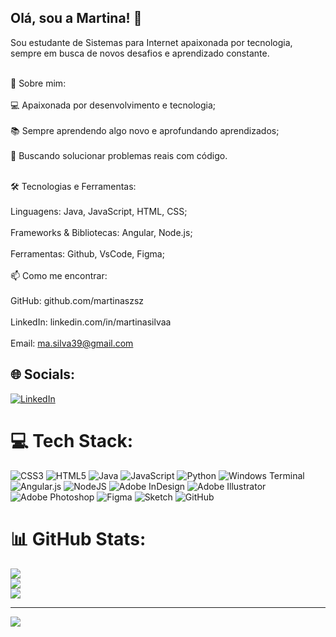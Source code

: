 ## Olá, sou a Martina!  👋
Sou estudante de Sistemas para Internet apaixonada por tecnologia, <br>sempre em busca de novos desafios e aprendizado constante.<br><br>

🚀 Sobre mim:<br><br>💻 Apaixonada por desenvolvimento  e tecnologia;<br><br>📚 Sempre aprendendo algo novo e aprofundando aprendizados;<br><br>
🎯 Buscando solucionar problemas reais com código.<br><br>

🛠️ Tecnologias e Ferramentas:<br><br>Linguagens: Java, JavaScript, HTML, CSS;<br><br>Frameworks & Bibliotecas:  Angular, Node.js;<br><br>Ferramentas: Github, VsCode, Figma;<br><br>
📫 Como me encontrar:<br><br>GitHub: github.com/martinaszsz<br><br>LinkedIn: linkedin.com/in/martinasilvaa<br><br>Email: ma.silva39@gmail.com<br>


## 🌐 Socials:
[![LinkedIn](https://img.shields.io/badge/LinkedIn-%230077B5.svg?logo=linkedin&logoColor=white)](https://linkedin.com/in/martinasilvaa) 

# 💻 Tech Stack:
![CSS3](https://img.shields.io/badge/css3-%231572B6.svg?style=for-the-badge&logo=css3&logoColor=white) ![HTML5](https://img.shields.io/badge/html5-%23E34F26.svg?style=for-the-badge&logo=html5&logoColor=white) ![Java](https://img.shields.io/badge/java-%23ED8B00.svg?style=for-the-badge&logo=openjdk&logoColor=white) ![JavaScript](https://img.shields.io/badge/javascript-%23323330.svg?style=for-the-badge&logo=javascript&logoColor=%23F7DF1E) ![Python](https://img.shields.io/badge/python-3670A0?style=for-the-badge&logo=python&logoColor=ffdd54) ![Windows Terminal](https://img.shields.io/badge/Windows%20Terminal-%234D4D4D.svg?style=for-the-badge&logo=windows-terminal&logoColor=white) ![Angular.js](https://img.shields.io/badge/angular.js-%23E23237.svg?style=for-the-badge&logo=angularjs&logoColor=white) ![NodeJS](https://img.shields.io/badge/node.js-6DA55F?style=for-the-badge&logo=node.js&logoColor=white) ![Adobe InDesign](https://img.shields.io/badge/Adobe%20InDesign-49021F?style=for-the-badge&logo=adobeindesign&logoColor=FF3366) ![Adobe Illustrator](https://img.shields.io/badge/adobe%20illustrator-%23FF9A00.svg?style=for-the-badge&logo=adobe%20illustrator&logoColor=white) ![Adobe Photoshop](https://img.shields.io/badge/adobe%20photoshop-%2331A8FF.svg?style=for-the-badge&logo=adobe%20photoshop&logoColor=white) ![Figma](https://img.shields.io/badge/figma-%23F24E1E.svg?style=for-the-badge&logo=figma&logoColor=white) ![Sketch](https://img.shields.io/badge/Sketch-FFB387?style=for-the-badge&logo=sketch&logoColor=black) ![GitHub](https://img.shields.io/badge/github-%23121011.svg?style=for-the-badge&logo=github&logoColor=white)
# 📊 GitHub Stats:
![](https://github-readme-stats.vercel.app/api?username=martinaszsz&theme=shades-of-purple&hide_border=true&include_all_commits=true&count_private=false)<br/>
![](https://github-readme-streak-stats.herokuapp.com/?user=martinaszsz&theme=shades-of-purple&hide_border=true)<br/>
![](https://github-readme-stats.vercel.app/api/top-langs/?username=martinaszsz&theme=shades-of-purple&hide_border=true&include_all_commits=true&count_private=false&layout=compact)

---
[![](https://visitcount.itsvg.in/api?id=martinaszsz&icon=5&color=10)](https://visitcount.itsvg.in)

<!-- Proudly created with GPRM ( https://gprm.itsvg.in ) -->
